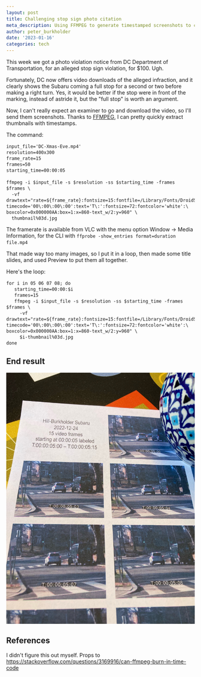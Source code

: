 ```yaml
---
layout: post
title: Challenging stop sign photo citation
meta_description: Using FFMPEG to generate timestamped screenshots to challenge a photo violation
author: peter_burkholder
date: '2023-01-16'
categories: tech
---
```


This week we got a photo violation notice from 
DC Department of Transportation, for an alleged stop
sign violation, for $100. Ugh.

Fortunately, DC now offers video downloads of the alleged
infraction, and it clearly shows the Subaru coming a full
stop for a second or two before making a right turn. Yes,
it would be better if the stop were in front of the
marking, instead of astride it, but the "full stop" is
worth an argument.

Now, I can't really expect an examiner to go and download
the video, so I'll send them screenshots. Thanks to 
[FFMPEG](http://ffmpeg.org/), I can pretty quickly extract
thumbnails with timestamps.

The command:

```
input_file='DC-Xmas-Eve.mp4'
resolution=400x300
frame_rate=15
frames=50
starting_time=00:00:05

ffmpeg -i $input_file -s $resolution -ss $starting_time -frames $frames \
  -vf drawtext="rate=${frame_rate}:fontsize=15:fontfile=/Library/Fonts/DroidSansMono.ttf:\ timecode='00\:00\:00\:00':text='T\:':fontsize=72:fontcolor='white':\ boxcolor=0x000000AA:box=1:x=860-text_w/2:y=960" \
  thumbnail%03d.jpg
```

The framerate is available from VLC with the menu option Window -> Media Information,
for the CLI with `ffprobe -show_entries format=duration file.mp4`

That made way too many images, so I put it in a loop, then made some title slides, and used 
Preview to put them all together. 

Here's the loop:

```
for i in 05 06 07 08; do
   starting_time=00:00:$i
   frames=15
   ffmpeg -i $input_file -s $resolution -ss $starting_time -frames $frames \
     -vf drawtext="rate=${frame_rate}:fontsize=15:fontfile=/Library/Fonts/DroidSansMono.ttf:\ timecode='00\:00\:00\:00':text='T\:':fontsize=72:fontcolor='white':\ boxcolor=0x000000AA:box=1:x=860-text_w/2:y=960" \
     $i-thumbnail%03d.jpg
done
```

## End result

![Print out with coffee cup](/assets/img/xmas-eve-print.jpg)


## References

I didn't figure this out myself. Props to
https://stackoverflow.com/questions/3169916/can-ffmpeg-burn-in-time-code